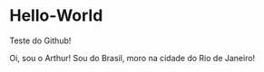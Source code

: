 # Hello-World
Teste do Github! 

Oi, sou o Arthur! 
Sou do Brasil, moro na cidade do Rio de Janeiro! 
